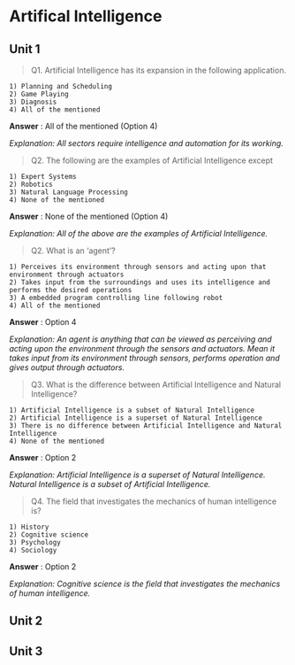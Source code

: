 # Artifical Intelligence

## Unit 1

>  Q1. Artificial Intelligence has its expansion in the following application.

    1) Planning and Scheduling
    2) Game Playing
    3) Diagnosis
    4) All of the mentioned

**Answer**  : All of the mentioned (Option 4)

*Explanation: All sectors require intelligence and automation for its working.*

> Q2. The following are the examples of Artificial Intelligence except

    1) Expert Systems
    2) Robotics
    3) Natural Language Processing
    4) None of the mentioned

**Answer**  : None of the mentioned (Option 4)

*Explanation: All of the above are the examples of Artificial Intelligence.*

> Q2. What is an ‘agent’?

    1) Perceives its environment through sensors and acting upon that environment through actuators
    2) Takes input from the surroundings and uses its intelligence and performs the desired operations
    3) A embedded program controlling line following robot
    4) All of the mentioned

**Answer**  : Option 4

*Explanation: An agent is anything that can be viewed as perceiving and acting upon the environment through the sensors and actuators. Mean it takes input from its environment through sensors, performs operation and gives output through actuators.*

> Q3. What is the difference between Artificial Intelligence and Natural Intelligence?

    1) Artificial Intelligence is a subset of Natural Intelligence
    2) Artificial Intelligence is a superset of Natural Intelligence
    3) There is no difference between Artificial Intelligence and Natural Intelligence
    4) None of the mentioned

**Answer**  : Option 2

*Explanation: Artificial Intelligence is a superset of Natural Intelligence. Natural Intelligence is a subset of Artificial Intelligence.*

> Q4. The field that investigates the mechanics of human intelligence is?

    1) History
    2) Cognitive science
    3) Psychology
    4) Sociology

**Answer**  : Option 2

*Explanation: Cognitive science is the field that investigates the mechanics of human intelligence.*





## Unit 2



## Unit 3
